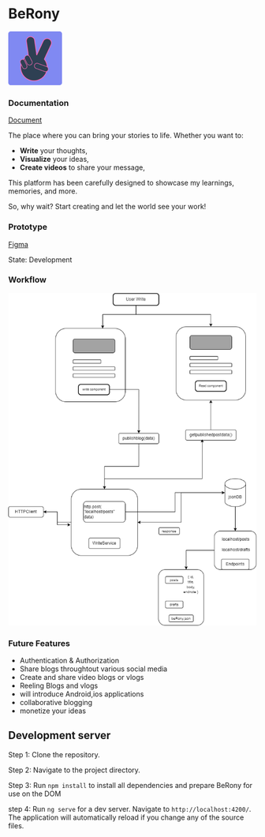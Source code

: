 # BeRony
![alt text](src/assets/img/logo.png)

### Documentation

[Document](https://docs.google.com/document/d/1r846Ox72KJ1shtKyNrlCZoLMeOUpct84T4AcEgT5aqE/edit?usp=sharing)

The place where you can bring your stories to life. Whether you want to:

- **Write** your thoughts,
- **Visualize** your ideas,
- **Create videos** to share your message,

This platform has been carefully designed to showcase my learnings, memories, and more. 

So, why wait? Start creating and let the world see your work!

### Prototype

[Figma](https://www.figma.com/proto/MdKE4cZHqWNX5EfF0TskaQ/BeRony?node-id=17-27&t=LRWsNUp91I0YgKFk-1&scaling=contain&content-scaling=fixed&page-id=0%3A1&starting-point-node-id=17%3A27)

State: Development


### Workflow

![alt text](beronyworkflow.drawio.png)


### Future Features
- Authentication & Authorization
- Share blogs throughtout various social media
- Create and share video blogs or vlogs
- Reeling Blogs and vlogs
- will introduce Android,ios applications
- collaborative blogging
- monetize your ideas

## Development server

Step 1: Clone the repository.

Step 2: Navigate to the project directory.

Step 3: Run `npm install` to install all dependencies and prepare BeRony for use on the DOM

step 4: Run `ng serve` for a dev server. Navigate to `http://localhost:4200/`. The application will automatically reload if you change any of the source files.


